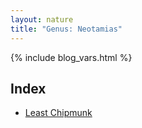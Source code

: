 ```yaml
---
layout: nature
title: "Genus: Neotamias"
---
```


{% include blog_vars.html %}

## Index
* [Least Chipmunk]({{site.url}}/nature/animalia/chordata/mammalia/rodentia/sciuridae/neotamias/least_chipmunk.html)


